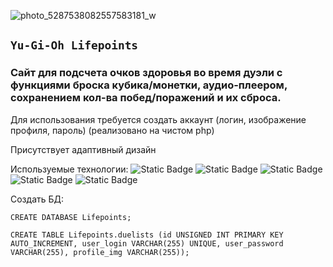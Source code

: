 ![photo_5287538082557583181_w](https://github.com/user-attachments/assets/32748e41-cf60-4761-92ae-57535558a776)

## `Yu-Gi-Oh Lifepoints`

### Сайт для подсчета очков здоровья во время дуэли с функциями броска кубика/монетки, аудио-плеером, сохранением кол-ва побед/поражений и их сброса.

Для использования требуется создать аккаунт (логин, изображение профиля, пароль) (реализовано на чистом php)

Присутствует адаптивный дизайн

Используемые технологии: 
![Static Badge](https://img.shields.io/badge/html-orange)
![Static Badge](https://img.shields.io/badge/css-blue)
![Static Badge](https://img.shields.io/badge/java_script-yellow)
![Static Badge](https://img.shields.io/badge/php-indigo)
![Static Badge](https://img.shields.io/badge/mysql-lightblue)

Создать БД:

```mysql
CREATE DATABASE Lifepoints;

CREATE TABLE Lifepoints.duelists (id UNSIGNED INT PRIMARY KEY AUTO_INCREMENT, user_login VARCHAR(255) UNIQUE, user_password VARCHAR(255), profile_img VARCHAR(255));
```
